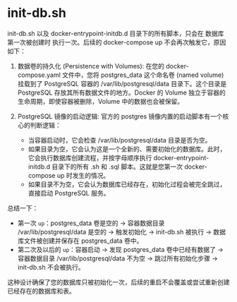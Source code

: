 # init-db.sh

init-db.sh 以及 docker-entrypoint-initdb.d 目录下的所有脚本，只会在 数据库第一次被创建时 执行一次。后续的 docker-compose up
不会再次触发它，原因如下：

1. 数据卷的持久化 (Persistence with Volumes):
    在您的 docker-compose.yaml 文件中，您将 postgres_data 这个命名卷 (named volume) 挂载到了 PostgreSQL 容器的
/var/lib/postgresql/data 目录下。这个目录是 PostgreSQL 存放其所有数据文件的地方。Docker 的 Volume
独立于容器的生命周期，即使容器被删除，Volume 中的数据也会被保留。

2. PostgreSQL 镜像的启动逻辑:
    官方的 postgres 镜像内置的启动脚本有一个核心的判断逻辑：
    * 当容器启动时，它会检查 /var/lib/postgresql/data 目录是否为空。
    * 如果目录为空，它会认为这是一个全新的、需要初始化的数据库。此时，它会执行数据库创建流程，并按字母顺序执行
        docker-entrypoint-initdb.d 目录下的所有 .sh 和 .sql 脚本。这就是您第一次 docker-compose up 时发生的情况。
    * 如果目录不为空，它会认为数据库已经存在，初始化过程会被完全跳过，直接启动 PostgreSQL 服务。

总结一下：

* 第一次 `up`：postgres_data 卷是空的 -> 容器数据目录 /var/lib/postgresql/data 是空的 -> 触发初始化 -> init-db.sh 被执行 ->
    数据库文件被创建并保存在 postgres_data 卷中。
* 第二次及以后的 `up`：容器启动 -> 发现 postgres_data 卷中已经有数据了 -> 容器数据目录 /var/lib/postgresql/data 不为空 ->
    跳过所有初始化步骤 -> init-db.sh 不会被执行。

这种设计确保了您的数据库只被初始化一次，后续的重启不会覆盖或尝试重新创建已经存在的数据库和表。
